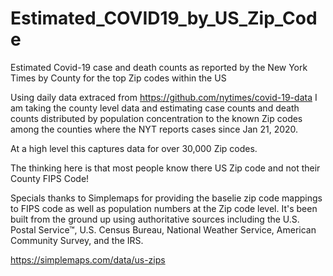 # Estimated_COVID19_by_US_Zip_Code
Estimated Covid-19 case and death counts as reported by the New York Times by County for the top Zip codes within the US

Using daily data extraced from https://github.com/nytimes/covid-19-data I am taking the county level data and estimating
case counts and death counts distributed by population concentration to the known Zip codes among the counties where the NYT
reports cases since Jan 21, 2020.  

At a high level this captures data for over 30,000 Zip codes.

The thinking here is that most people know there US Zip code and not their County FIPS Code!

Specials thanks to Simplemaps for providing the baselie zip code mappings to FIPS code as well as population numbers at the Zip code level.  It's been built from the ground up using authoritative sources including the U.S. Postal Service™, U.S. Census Bureau, National Weather Service, American Community Survey, and the IRS.

https://simplemaps.com/data/us-zips
